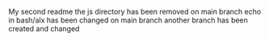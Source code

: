 My second readme
the js directory has been removed on main branch
echo in bash/alx has been changed on main branch
another branch has been created and changed 
